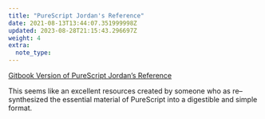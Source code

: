 ```yaml
---
title: "PureScript Jordan's Reference"
date: 2021-08-13T13:44:07.351999998Z
updated: 2023-08-28T21:15:43.296697Z
weight: 4
extra:
  note_type:  
---
```


[Gitbook Version of PureScript Jordan’s Reference](https://jordanmartinez.github.io/purescript-jordans-reference-site/Preface.html)

This seems like an excellent resources created by someone who as re–synthesized the essential material of PureScript into a digestible and simple format.

